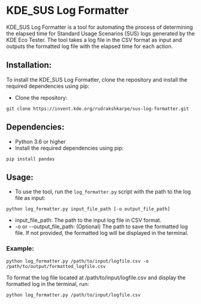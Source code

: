 # KDE_SUS Log Formatter

KDE_SUS Log Formatter is a tool for automating the process of determining the elapsed time for Standard Usage Scenarios (SUS) logs generated by the KDE Eco Tester. The tool takes a log file in the CSV format as input and outputs the formatted log file with the elapsed time for each action.

## Installation:

To install the KDE_SUS Log Formatter, clone the repository and install the required dependencies using pip:

- Clone the repository:
  
``` git clone https://invent.kde.org/rudrakshkarpe/sus-log-formatter.git ```


## Dependencies:

- Python 3.6 or higher
- Install the required dependencies using pip:

``` pip install pandas ```


## Usage:

- To use the tool, run the `log_formatter.py` script with the path to the log file as input:

``` 
python log_formatter.py input_file_path [-o output_file_path]
```

- input_file_path: The path to the input log file in CSV format.
- -o or --output_file_path: (Optional) The path to save the formatted log file. If not provided, the formatted
  log will be displayed in the terminal.

### Example:

```
python log_formatter.py /path/to/input/logfile.csv -o /path/to/output/formatted_logfile.csv
```

To format the log file located at /path/to/input/logfile.csv and display the formatted log in the terminal, run:

```
python log_formatter.py /path/to/input/logfile.csv
```